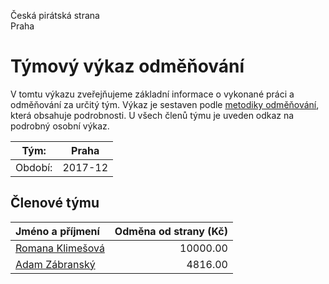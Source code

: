 Česká pirátská strana  
Praha

Týmový výkaz odměňování
===========================

V tomtu výkazu zveřejňujeme základní informace o vykonané práci a odměňování
za určitý tým. Výkaz je sestaven podle [metodiky odměňování][metodika],
která obsahuje podrobnosti. U všech členů týmu je uveden odkaz na podrobný osobní výkaz.

Tým:                     | Praha
-----------------------  | --------------------
Období:                  | 2017-12

Členové týmu
--------------

| Jméno a příjmení                      |   Odměna od strany (Kč) |
|:--------------------------------------|------------------------:|
| [Romana Klimešová](romana-klimesova/) |                10000.00 |
| [Adam Zábranský](adam-zabransky/)     |                 4816.00 |


[metodika]: https://redmine.pirati.cz/projects/po/wiki/Odmenovani
